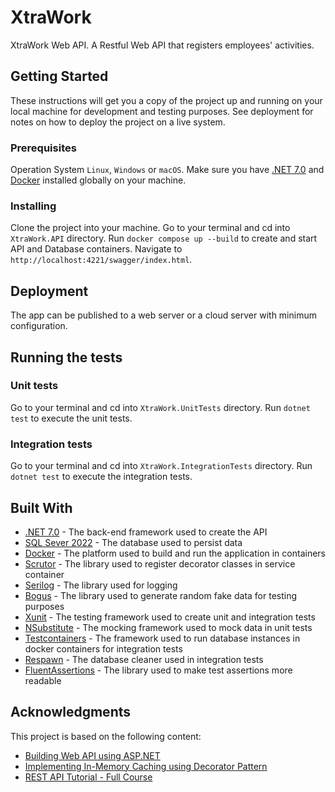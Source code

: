 # XtraWork

XtraWork Web API. A Restful Web API that registers employees' activities.


## Getting Started

These instructions will get you a copy of the project up and running on your local machine for development and testing purposes. See deployment for notes on how to deploy the project on a live system.


### Prerequisites

Operation System `Linux`, `Windows` or `macOS`. Make sure you have [.NET 7.0](https://dotnet.microsoft.com/download) and [Docker](https://docs.docker.com/engine/install/)  installed globally on your machine.


### Installing

Clone the project into your machine. Go to your terminal and cd into `XtraWork.API` directory. Run `docker compose up --build` to create and start API and Database containers. Navigate to `http://localhost:4221/swagger/index.html`.


## Deployment

The app can be published to a web server or a cloud server with minimum configuration.


## Running the tests

### Unit tests

Go to your terminal and cd into `XtraWork.UnitTests` directory. Run `dotnet test` to execute the unit tests.

### Integration tests

Go to your terminal and cd into `XtraWork.IntegrationTests` directory. Run `dotnet test` to execute the integration tests.


## Built With

* [.NET 7.0](https://dotnet.microsoft.com/) - The back-end framework used to create the API
* [SQL Sever 2022](https://www.microsoft.com/pt-br/sql-server/sql-server-2022) - The database used to persist data
* [Docker](https://www.docker.com/) - The platform used to build and run the application in containers
* [Scrutor](https://github.com/khellang/Scrutor) - The library used to register decorator classes in service container
* [Serilog](https://serilog.net/) - The library used for logging 
* [Bogus](https://github.com/bchavez/Bogus) - The library used to generate random fake data for testing purposes
* [Xunit](https://xunit.net/) - The testing framework used to create unit and integration tests
* [NSubstitute](https://nsubstitute.github.io/) - The mocking framework used to mock data in unit tests
* [Testcontainers](https://testcontainers.com/) - The framework used to run database instances in docker containers for integration tests
* [Respawn](https://github.com/jbogard/Respawn) - The database cleaner used in integration tests
* [FluentAssertions](https://fluentassertions.com/) - The library used to make test assertions more readable


## Acknowledgments

This project is based on the following content:
* [Building Web API using ASP.NET](https://juldhais.net/building-web-api-using-asp-net-core-for-dummies-3e0c59881432)
* [Implementing In-Memory Caching using Decorator Pattern](https://juldhais.net/implementing-in-memory-caching-using-decorator-pattern-in-asp-net-core-10f84dcae70b)
* [REST API Tutorial - Full Course](https://www.youtube.com/playlist?list=PLUOequmGnXxOgmSDWU7Tl6iQTsOtyjtwU)
